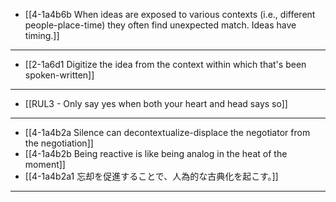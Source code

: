 - [[4-1a4b6b When ideas are exposed to various contexts (i.e., different people-place-time) they often find unexpected match. Ideas have timing.]]
---
- [[2-1a6d1 Digitize the idea from the context within which that's been spoken-written]]
---
- [[RUL3 - Only say yes when both your heart and head says so]]
---
- [[4-1a4b2a Silence can decontextualize-displace the negotiator from the negotiation]]
- [[4-1a4b2b Being reactive is like being analog in the heat of the moment]]
- [[4-1a4b2a1 忘却を促進することで、人為的な古典化を起こす。]]
---
